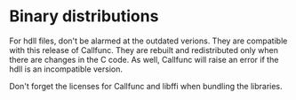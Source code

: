 # Binary distributions

For hdll files, don't be alarmed at the outdated verions. They are compatible with this release of Callfunc. They are rebuilt and redistributed only when there are changes in the C code. As well, Callfunc will raise an error if the hdll is an incompatible version.

Don't forget the licenses for Callfunc and libffi when bundling the libraries.
